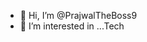 - 👋 Hi, I’m @PrajwalTheBoss9
- 👀 I’m interested in ...Tech 

<!---
PrajwalTheBoss9/PrajwalTheBoss9 is a ✨ special ✨ repository because its `README.md` (this file) appears on your GitHub profile.
You can click the Preview link to take a look at your changes.
--->

